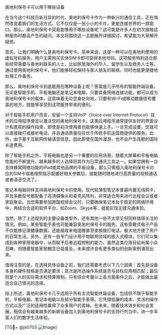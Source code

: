 奥地利保号卡可以用于哪些设备

在当今这个科技日新月异的时代，奥地利保号卡作为一种新兴的通信工具，正在悄然改变着我们的生活方式。它不仅仅是一张小小的卡片，更是连接世界的一扇窗口。那么，奥地利保号卡究竟能够用于哪些设备呢？这可能是许多人在初次接触这种服务时都会产生的疑问。本文将围绕这一主题展开详细探讨，希望能为大家解开疑惑。

首先，让我们明确什么是奥地利保号卡。简单来说，这是一种可以在奥地利使用的虚拟号码服务，用户无需购买实体SIM卡即可获得本地号码。这项服务特别适合那些经常需要与奥地利联系的人士，比如旅居海外的华人、留学生以及商务人士等。通过使用奥地利保号卡，他们能够轻松保持与家人朋友的联络，同时也能更便捷地处理工作事务。

那么，奥地利保号卡到底能用在哪种设备上呢？答案是几乎所有的智能终端设备。无论是智能手机、平板电脑还是笔记本电脑，只要具备网络连接功能，都可以成为奥地利保号卡的载体。这意味着无论您身处何地，只要有Wi-Fi或移动数据信号覆盖的地方，就能够享受到这项服务带来的便利。

对于智能手机用户而言，安装一个支持VoIP（Voice over Internet Protocol）技术的应用程序便足以激活您的奥地利保号卡。这类应用程序通常提供友好的界面设计和直观的操作指南，即使是初次使用者也能够快速上手。一旦完成设置，您就可以直接拨打或接听电话，并且通话质量往往优于传统手机运营商提供的服务。此外，由于基于互联网传输语音信息，因此即使在国外漫游，也不会产生高额的国际长途费用。

除了智能手机之外，平板电脑也是另一个重要的应用场景。随着大屏幕和平板电脑性能的不断提升，越来越多的人选择将其作为日常通讯工具之一。如果您拥有一台支持蜂窝网络功能的iPad或其他品牌的平板设备，那么只需插入奥地利保号卡对应的SIM卡或者按照指示配置好相关参数后，就能随时随地进行高质量的视频通话或者语音交流了。

笔记本电脑同样支持奥地利保号卡的使用。现代轻薄型笔记本普遍内置无线网卡，并且多数型号都配备了高清摄像头和麦克风阵列，非常适合用来进行远程会议或者家庭聚会。当您需要参加跨国视频会议时，只要确保笔记本处于稳定的网络环境中，再结合合适的软件平台，如Zoom、Skype等，就能实现无缝沟通体验。

当然，除了上述提到的主要设备类型外，还有其他一些不太常见但同样值得关注的情况。例如，某些智能手表也可能兼容奥地利保号卡的服务。这些穿戴式电子产品不仅能够记录健康数据，还能接收来电提醒甚至直接拨打电话，极大地方便了用户的日常生活。另外，还有一些专门设计用于物联网领域的嵌入式模块，它们可以集成到各种家用电器中，从而赋予后者远程控制的能力。虽然这类应用目前尚属小众范畴，但随着智能家居概念日益普及，未来或许会有更多类似的创新案例涌现出来。

值得注意的是，在选择具体设备之前，我们还需要考虑以下几个因素：首先是设备本身的硬件规格是否满足要求；其次是所选操作系统是否与目标应用相匹配；最后则是个人的实际需求和预算限制。只有综合考量以上各方面条件之后，才能做出最适合自己情况的选择。

综上所述，奥地利保号卡几乎适用于所有主流智能终端设备，包括但不限于智能手机、平板电脑、笔记本电脑以及部分智能手表等。它凭借低廉的成本、灵活的操作方式以及广泛的适用性赢得了众多用户的青睐。在未来，随着技术进步和社会发展，相信会有越来越多的新颖设备加入到奥地利保号卡的支持行列当中，进一步丰富人们的数字生活体验。

[TG💪+ @jx0703 ![Image](https://github.com/user-attachments/assets/dbca1d08-cadb-493c-b0ec-ad6f7a83f270)]